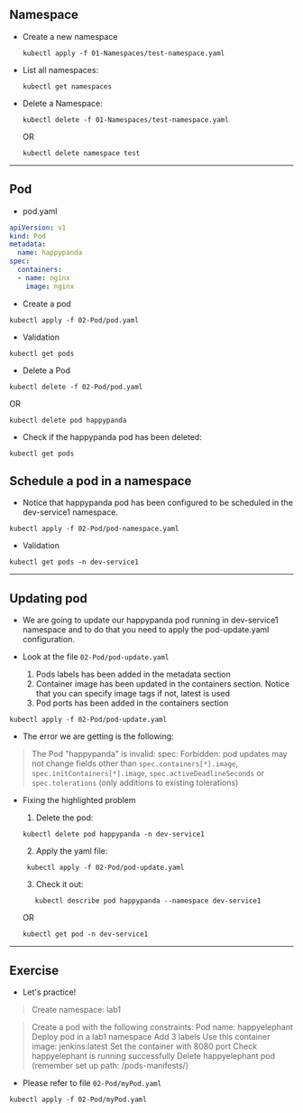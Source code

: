 ## Namespace

- Create a new namespace

    ```command
    kubectl apply -f 01-Namespaces/test-namespace.yaml
    ````

- List all namespaces:

    ```console
    kubectl get namespaces
    ```

- Delete a Namespace:
    ```console
   kubectl delete -f 01-Namespaces/test-namespace.yaml
    ```
    OR 

    ```
    kubectl delete namespace test
    ```

----------------------------------------------------------------
## Pod

- pod.yaml

```yaml
apiVersion: v1
kind: Pod
metadata:
  name: happypanda
spec:
  containers:
  - name: nginx
    image: nginx
```
- Create a pod

```console
kubectl apply -f 02-Pod/pod.yaml
```

- Validation

```console
kubectl get pods
```

- Delete a Pod

```console
kubectl delete -f 02-Pod/pod.yaml
```

OR 

```console
kubectl delete pod happypanda
```

- Check if the happypanda pod has been deleted:

```console
kubectl get pods
```

## Schedule a pod in a namespace

- Notice that happypanda pod has been configured to be scheduled in the dev-service1 namespace.
  
```console
kubectl apply -f 02-Pod/pod-namespace.yaml
```

- Validation
  
```console
kubectl get pods -n dev-service1
```

---------------

## Updating pod

- We are going to update our happypanda pod running in dev-service1 namespace and to do that you need to apply the pod-update.yaml configuration.

- Look at the file `02-Pod/pod-update.yaml`

  1. Pods labels has been added in the metadata section
  2. Container image has been updated in the containers section. Notice that you can specify image tags if not, latest is used
  3. Pod ports has been added in the containers section

```console
kubectl apply -f 02-Pod/pod-update.yaml
```
- The error we are getting is the following:

> The Pod "happypanda" is invalid: spec: Forbidden: pod updates may not change fields other than `spec.containers[*].image`, `spec.initContainers[*].image`, `spec.activeDeadlineSeconds` or `spec.tolerations` (only additions to existing tolerations)

- Fixing the highlighted problem
  
  1. Delete the pod:
   ```console
   kubectl delete pod happypanda -n dev-service1
   ```
  2. Apply the yaml file:
   ```console
    kubectl apply -f 02-Pod/pod-update.yaml
   ```
   3. Check it out:
   
     ```console
        kubectl describe pod happypanda --namespace dev-service1
     ```
    OR

     ```console
    kubectl get pod -n dev-service1
     ```
-----------

## Exercise

- Let's practice!

>Create namespace: lab1

>Create a pod with the following constraints:
Pod name: happyelephant
Deploy pod in a lab1 namespace
Add 3 labels
Use this container image: jenkins:latest
Set the container with 8080 port
Check happyelephant is running successfully
Delete happyelephant pod (remember set up path: /pods-manifests/)


- Please refer to file `02-Pod/myPod.yaml`
  
```console
kubectl apply -f 02-Pod/myPod.yaml
```

